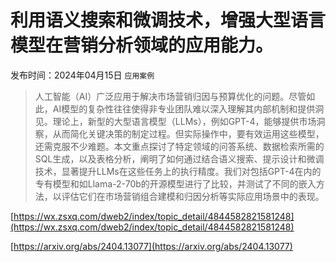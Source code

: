 # 利用语义搜索和微调技术，增强大型语言模型在营销分析领域的应用能力。
发布时间：2024年04月15日
`应用案例`
> 人工智能（AI）广泛应用于解决市场营销归因与预算优化的问题。尽管如此，AI模型的复杂性往往使得非专业团队难以深入理解其内部机制和提供洞见。理论上，新型的大型语言模型（LLMs），例如GPT-4，能够提供市场洞察，从而简化关键决策的制定过程。但实际操作中，要有效运用这些模型，还需克服不少难题。本文重点探讨了特定领域的问答系统、数据检索所需的SQL生成，以及表格分析，阐明了如何通过结合语义搜索、提示设计和微调技术，显著提升LLMs在这些任务上的执行精度。我们对包括GPT-4在内的专有模型和如Llama-2-70b的开源模型进行了比较，并测试了不同的嵌入方法，以评估它们在市场营销组合建模和归因分析等实际应用场景中的表现。


[https://wx.zsxq.com/dweb2/index/topic_detail/4844582821581248](https://wx.zsxq.com/dweb2/index/topic_detail/4844582821581248)

[https://arxiv.org/abs/2404.13077](https://arxiv.org/abs/2404.13077)